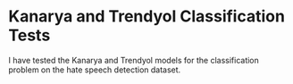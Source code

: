 # Kanarya and Trendyol Classification Tests

I have tested the Kanarya and Trendyol models for the classification problem on the hate speech detection dataset.
